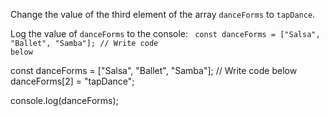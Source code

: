 Change the value of
the third element
of the array
`danceForms` to `tapDance`.

Log the value of `danceForms`
to the console:
<codeblock language="javascript" type="exercise" testMode="fixedInput">
<code>
const danceForms = ["Salsa", "Ballet", "Samba"];
// Write code below
</code>

<solution>
const danceForms = ["Salsa", "Ballet", "Samba"];
// Write code below
danceForms[2] = "tapDance";

console.log(danceForms);
</solution>
</codeblock>